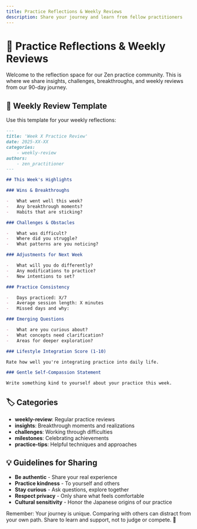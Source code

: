 ```yaml
---
title: Practice Reflections & Weekly Reviews
description: Share your journey and learn from fellow practitioners
---
```


# 🌸 Practice Reflections & Weekly Reviews

Welcome to the reflection space for our Zen practice community. This is where we share insights, challenges, breakthroughs, and weekly reviews from our 90-day journey.

## 📝 Weekly Review Template

Use this template for your weekly reflections:

```markdown
---
title: 'Week X Practice Review'
date: 2025-XX-XX
categories:
    - weekly-review
authors:
    - zen_practitioner
---

## This Week's Highlights

### Wins & Breakthroughs

-   What went well this week?
-   Any breakthrough moments?
-   Habits that are sticking?

### Challenges & Obstacles

-   What was difficult?
-   Where did you struggle?
-   What patterns are you noticing?

### Adjustments for Next Week

-   What will you do differently?
-   Any modifications to practice?
-   New intentions to set?

### Practice Consistency

-   Days practiced: X/7
-   Average session length: X minutes
-   Missed days and why:

### Emerging Questions

-   What are you curious about?
-   What concepts need clarification?
-   Areas for deeper exploration?

### Lifestyle Integration Score (1-10)

Rate how well you're integrating practice into daily life.

### Gentle Self-Compassion Statement

Write something kind to yourself about your practice this week.
```

## 🏷️ Categories

-   **weekly-review**: Regular practice reviews
-   **insights**: Breakthrough moments and realizations
-   **challenges**: Working through difficulties
-   **milestones**: Celebrating achievements
-   **practice-tips**: Helpful techniques and approaches

## 💡 Guidelines for Sharing

-   **Be authentic** - Share your real experience
-   **Practice kindness** - To yourself and others
-   **Stay curious** - Ask questions, explore together
-   **Respect privacy** - Only share what feels comfortable
-   **Cultural sensitivity** - Honor the Japanese origins of our practice

Remember: Your journey is unique. Comparing with others can distract from your own path. Share to learn and support, not to judge or compete. 🙏
